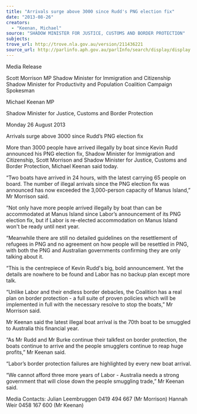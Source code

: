 ```yaml
---
title: "Arrivals surge above 3000 since Rudd's PNG election fix"
date: "2013-08-26"
creators:
  - "Keenan, Michael"
source: "SHADOW MINISTER FOR JUSTICE, CUSTOMS AND BORDER PROTECTION"
subjects:
trove_url: http://trove.nla.gov.au/version/211436221
source_url: http://parlinfo.aph.gov.au/parlInfo/search/display/display.w3p;query=Id%3A%22media/pressrel/2686916%22
---
```


 

 

 

 Media Release    

 Scott Morrison MP  Shadow Minister for Immigration and Citizenship  Shadow Minister for Productivity and Population  Coalition Campaign Spokesman 

 

 Michael Keenan MP 

 Shadow Minister for Justice, Customs and Border Protection 

 

 Monday 26 August 2013    

 Arrivals surge above 3000 since Rudd’s PNG election  fix    

 More than 3000 people have arrived illegally by boat since Kevin Rudd announced his  PNG election fix, Shadow Minister for Immigration and Citizenship, Scott Morrison and  Shadow Minister for Justice, Customs and Border Protection, Michael Keenan said today.    

 “Two boats have arrived in 24 hours, with the latest carrying 65 people on board. The  number of illegal arrivals since the PNG election fix was announced has now exceeded  the 3,000-person capacity of Manus Island,” Mr Morrison said.    

 “Not only have more people arrived illegally by boat than can be accommodated at  Manus Island since Labor’s announcement of its PNG election fix, but if Labor is re-elected accommodation on Manus Island won't be ready until next year.     

 “Meanwhile there are still no detailed guidelines on the resettlement of refugees in PNG  and no agreement on how people will be resettled in PNG, with both the PNG and  Australian governments confirming they are only talking about it.     

 “This is the centrepiece of Kevin Rudd's big, bold announcement. Yet the details are  nowhere to be found and Labor has no backup plan except more talk.    

 “Unlike Labor and their endless border debacles, the Coalition has a real plan on border  protection - a full suite of proven policies which will be implemented in full with the  necessary resolve to stop the boats,” Mr Morrison said.    

 Mr Keenan said the latest illegal boat arrival is the 70th boat to be smuggled to Australia  this financial year.     

 “As Mr Rudd and Mr Burke continue their talkfest on border protection, the boats  continue to arrive and the people smugglers continue to reap huge profits,” Mr Keenan  said.    

 “Labor’s border protection failures are highlighted by every new boat arrival.     

 “We cannot afford three more years of Labor - Australia needs a strong government that  will close down the people smuggling trade,” Mr Keenan said.    

 Media Contacts:        Julian Leembruggen 0419 494 667 (Mr Morrison)                                      Hannah Weir 0458 167 600 (Mr Keenan) 

 

 

 

